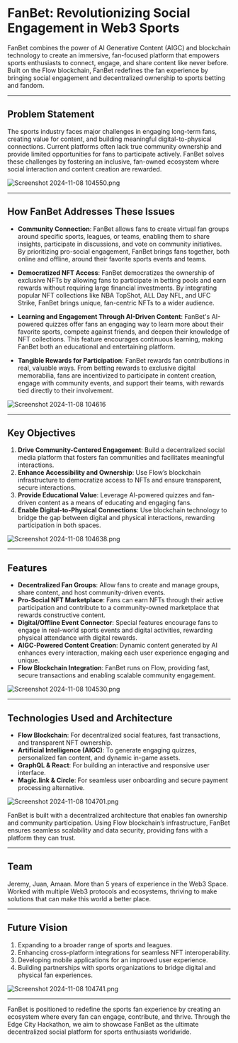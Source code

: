 # FanBet: Revolutionizing Social Engagement in Web3 Sports

FanBet combines the power of AI Generative Content (AIGC) and blockchain technology to create an immersive, fan-focused platform that empowers sports enthusiasts to connect, engage, and share content like never before. Built on the Flow blockchain, FanBet redefines the fan experience by bringing social engagement and decentralized ownership to sports betting and fandom.

---

## Problem Statement

The sports industry faces major challenges in engaging long-term fans, creating value for content, and building meaningful digital-to-physical connections. Current platforms often lack true community ownership and provide limited opportunities for fans to participate actively. FanBet solves these challenges by fostering an inclusive, fan-owned ecosystem where social interaction and content creation are rewarded.

![Screenshot 2024-11-08 104550.png](https://cdn.dorahacks.io/static/files/1930a3b3cb09dd41b0ebf664415a5320.png)

---

## How FanBet Addresses These Issues

- **Community Connection**: FanBet allows fans to create virtual fan groups around specific sports, leagues, or teams, enabling them to share insights, participate in discussions, and vote on community initiatives. By prioritizing pro-social engagement, FanBet brings fans together, both online and offline, around their favorite sports events and teams.

- **Democratized NFT Access**: FanBet democratizes the ownership of exclusive NFTs by allowing fans to participate in betting pools and earn rewards without requiring large financial investments. By integrating popular NFT collections like NBA TopShot, ALL Day NFL, and UFC Strike, FanBet brings unique, fan-centric NFTs to a wider audience.

- **Learning and Engagement Through AI-Driven Content**: FanBet's AI-powered quizzes offer fans an engaging way to learn more about their favorite sports, compete against friends, and deepen their knowledge of NFT collections. This feature encourages continuous learning, making FanBet both an educational and entertaining platform.

- **Tangible Rewards for Participation**: FanBet rewards fan contributions in real, valuable ways. From betting rewards to exclusive digital memorabilia, fans are incentivized to participate in content creation, engage with community events, and support their teams, with rewards tied directly to their involvement.

![Screenshot 2024-11-08 104616](https://github.com/user-attachments/assets/5f1e6061-95a7-4b4c-8c59-e51060150e9e)

---

## Key Objectives

1. **Drive Community-Centered Engagement**: Build a decentralized social media platform that fosters fan communities and facilitates meaningful interactions.
2. **Enhance Accessibility and Ownership**: Use Flow’s blockchain infrastructure to democratize access to NFTs and ensure transparent, secure interactions.
3. **Provide Educational Value**: Leverage AI-powered quizzes and fan-driven content as a means of educating and engaging fans.
4. **Enable Digital-to-Physical Connections**: Use blockchain technology to bridge the gap between digital and physical interactions, rewarding participation in both spaces.

![Screenshot 2024-11-08 104638.png](https://cdn.dorahacks.io/static/files/1930a39e9f455091f7485244367bb407.png)

---

## Features

- **Decentralized Fan Groups**: Allow fans to create and manage groups, share content, and host community-driven events.
- **Pro-Social NFT Marketplace**: Fans can earn NFTs through their active participation and contribute to a community-owned marketplace that rewards constructive content.
- **Digital/Offline Event Connector**: Special features encourage fans to engage in real-world sports events and digital activities, rewarding physical attendance with digital rewards.
- **AIGC-Powered Content Creation**: Dynamic content generated by AI enhances every interaction, making each user experience engaging and unique.
- **Flow Blockchain Integration**: FanBet runs on Flow, providing fast, secure transactions and enabling scalable community engagement.

![Screenshot 2024-11-08 104530.png](https://cdn.dorahacks.io/static/files/1930a37ace53ed1951066074e5d8f1af.png)

---

## Technologies Used and Architecture

- **Flow Blockchain**: For decentralized social features, fast transactions, and transparent NFT ownership.
- **Artificial Intelligence (AIGC)**: To generate engaging quizzes, personalized fan content, and dynamic in-game assets.
- **GraphQL & React**: For building an interactive and responsive user interface.
- **Magic.link & Circle**: For seamless user onboarding and secure payment processing alternative.

![Screenshot 2024-11-08 104701.png](https://cdn.dorahacks.io/static/files/1930a385ee1df7a5cc361104ccf9db17.png)

FanBet is built with a decentralized architecture that enables fan ownership and community participation. Using Flow blockchain’s infrastructure, FanBet ensures seamless scalability and data security, providing fans with a platform they can trust.

---

## Team

Jeremy, Juan, Amaan. More than 5 years of experience in the Web3 Space. Worked with multiple Web3 protocols and ecosystems, thriving to make solutions that can make this world a better place.

---

## Future Vision

1. Expanding to a broader range of sports and leagues.
2. Enhancing cross-platform integrations for seamless NFT interoperability.
3. Developing mobile applications for an improved user experience.
4. Building partnerships with sports organizations to bridge digital and physical fan experiences.

![Screenshot 2024-11-08 104741.png](https://cdn.dorahacks.io/static/files/1930a38dc9c5a6770130fe4480cacd13.png)

---

FanBet is positioned to redefine the sports fan experience by creating an ecosystem where every fan can engage, contribute, and thrive. Through the Edge City Hackathon, we aim to showcase FanBet as the ultimate decentralized social platform for sports enthusiasts worldwide.
